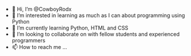 - 👋 Hi, I’m @CowboyRodx
- 👀 I’m interested in learning as much as I can about programming using Python
- 🌱 I’m currently learning Python, HTML and CSS
- 💞️ I’m looking to collaborate on with fellow students and experienced programmers
- 📫 How to reach me ...

<!---
CowboyRodx/CowboyRodx is a ✨ special ✨ repository because its `README.md` (this file) appears on your GitHub profile.
You can click the Preview link to take a look at your changes.
--->
